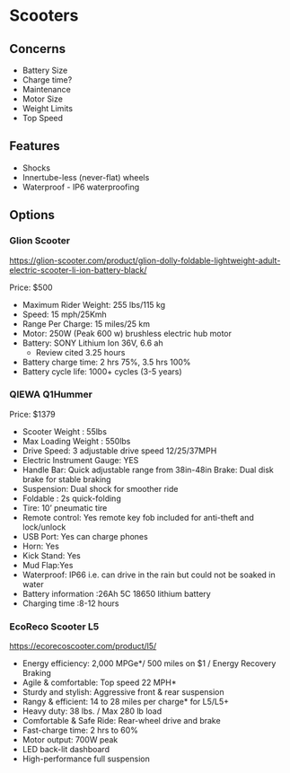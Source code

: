 # Scooters

## Concerns

- Battery Size
- Charge time?
- Maintenance
- Motor Size
- Weight Limits
- Top Speed

## Features

- Shocks
- Innertube-less (never-flat) wheels
- Waterproof - IP6 waterproofing

## Options

### Glion Scooter

<https://glion-scooter.com/product/glion-dolly-foldable-lightweight-adult-electric-scooter-li-ion-battery-black/>

Price: $500

- Maximum Rider Weight: 255 lbs/115 kg
- Speed: 15 mph/25Kmh
- Range Per Charge: 15 miles/25 km
- Motor: 250W (Peak 600 w) brushless electric hub motor
- Battery: SONY Lithium Ion 36V, 6.6 ah
  - Review cited 3.25 hours
- Battery charge time: 2 hrs 75%, 3.5 hrs 100%
- Battery cycle life: 1000+ cycles (3-5 years)

### QIEWA Q1Hummer

Price: $1379

- Scooter Weight : 55lbs
- Max Loading Weight : 550lbs
- Drive Speed: 3 adjustable drive speed 12/25/37MPH
- Electric Instrument Gauge: YES
- Handle Bar: Quick adjustable range from 38in-48in Brake: Dual disk brake for stable braking
- Suspension: Dual shock for smoother ride
- Foldable : 2s quick-folding
- Tire: 10’ pneumatic tire
- Remote control: Yes remote key fob included for anti-theft and lock/unlock
- USB Port: Yes can charge phones
- Horn: Yes
- Kick Stand: Yes
- Mud Flap:Yes
- Waterproof: IP66 i.e. can drive in the rain but could not be soaked in water
- Battery information :26Ah 5C 18650 lithium battery
- Charging time :8-12 hours

### EcoReco Scooter L5

<https://ecorecoscooter.com/product/l5/>

- Energy efficiency:   2,000 MPGe*/ 500 miles on $1 / Energy Recovery Braking
- Agile & comfortable:   Top speed 22 MPH*
- Sturdy and stylish:   Aggressive front & rear suspension
- Rangy & efficient:   14 to 28 miles per charge* for L5/L5+
- Heavy duty:   38 lbs. / Max 280 lb load
- Comfortable & Safe Ride:   Rear-wheel drive and brake
- Fast-charge time:   2 hrs to 60%
- Motor output:   700W peak
- LED back-lit dashboard
- High-performance full suspension
